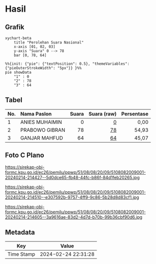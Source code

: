 # Hasil

## Grafik

```mermaid
xychart-beta
    title "Perolehan Suara Nasional"
    x-axis [01, 02, 03]
    y-axis "Suara" 0 --> 78
    bar [0, 78, 64]
```

```mermaid
%%{init: {"pie": {"textPosition": 0.5}, "themeVariables": {"pieOuterStrokeWidth": "5px"}} }%%
pie showData
    "1" : 0
    "2" : 78
    "3" : 64
```

## Tabel

| No. | Nama Paslon    | Suara | Suara (raw) | Persentase |
|:--- |:-------------- | -----:| -----------:| ----------:|
| 1   | ANIES MUHAIMIN | 0     | [0][p-1]    | 0,00       |
| 2   | PRABOWO GIBRAN | 78    | [78][p-2]   | 54,93      |
| 3   | GANJAR MAHFUD  | 64    | [64][p-3]   | 45,07      |


[p-1]: https://github.com/gigit-pemilu/pemilu-2024/blob/main/pilpres/hitung-suara/sub/51-bali/sub/08-buleleng/sub/08-kubutambahan/sub/2009-bila/sub/001-tps/sub/paslon-1.txt
[p-2]: https://github.com/gigit-pemilu/pemilu-2024/blob/main/pilpres/hitung-suara/sub/51-bali/sub/08-buleleng/sub/08-kubutambahan/sub/2009-bila/sub/001-tps/sub/paslon-2.txt
[p-3]: https://github.com/gigit-pemilu/pemilu-2024/blob/main/pilpres/hitung-suara/sub/51-bali/sub/08-buleleng/sub/08-kubutambahan/sub/2009-bila/sub/001-tps/sub/paslon-3.txt

## Foto C Plano

https://sirekap-obj-formc.kpu.go.id/ec26/pemilu/ppwp/51/08/08/20/09/5108082009001-20240214-214427--5d0dce65-fb48-44fc-b86f-84d1feb20265.jpg

https://sirekap-obj-formc.kpu.go.id/ec26/pemilu/ppwp/51/08/08/20/09/5108082009001-20240214-214510--e307592b-9757-4ff9-9c86-5b28d8d83cf1.jpg

https://sirekap-obj-formc.kpu.go.id/ec26/pemilu/ppwp/51/08/08/20/09/5108082009001-20240214-214605--3a9616ae-83d2-4d7d-b70b-99b36cbf90d6.jpg


## Metadata

| Key        | Value               |
| ---------- | ------------------- |
| Time Stamp | 2024-02-24 22:31:28 |



